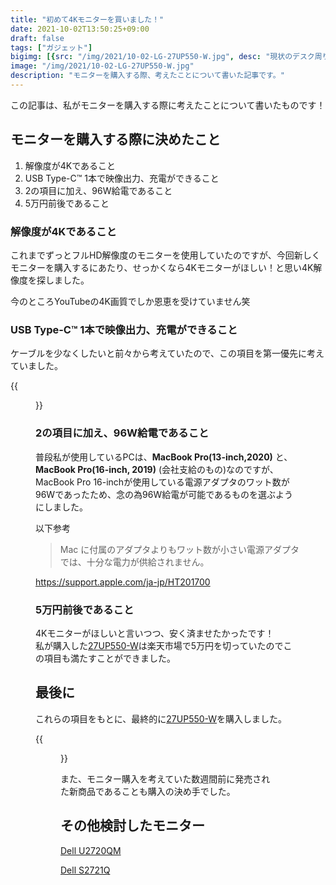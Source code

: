 ```yaml
---
title: "初めて4Kモニターを買いました！"
date: 2021-10-02T13:50:25+09:00
draft: false
tags: ["ガジェット"]
bigimg: [{src: "/img/2021/10-02-LG-27UP550-W.jpg", desc: "現状のデスク周り"}]
image: "/img/2021/10-02-LG-27UP550-W.jpg"
description: "モニターを購入する際、考えたことについて書いた記事です。"
---
```


この記事は、私がモニターを購入する際に考えたことについて書いたものです！

<!--more-->

## モニターを購入する際に決めたこと

1. 解像度が4Kであること
1. USB Type-C™ 1本で映像出力、充電ができること
1. 2の項目に加え、96W給電であること
1. 5万円前後であること

### 解像度が4Kであること

これまでずっとフルHD解像度のモニターを使用していたのですが、今回新しくモニターを購入するにあたり、せっかくなら4Kモニターがほしい！と思い4K解像度を探しました。  

今のところYouTubeの4K画質でしか恩恵を受けていません笑

### USB Type-C™ 1本で映像出力、充電ができること

ケーブルを少なくしたいと前々から考えていたので、この項目を第一優先に考えていました。  

{{<figure src="/img/2021/10-02-desk.jpg" alt="desk" caption="とても快適です！">}}

### 2の項目に加え、96W給電であること

普段私が使用しているPCは、**MacBook Pro(13-inch,2020)** と、**MacBook Pro(16-inch, 2019)** (会社支給のもの)なのですが、MacBook Pro 16-inchが使用している電源アダプタのワット数が96Wであったため、念の為96W給電が可能であるものを選ぶようにしました。

以下参考
> Mac に付属のアダプタよりもワット数が小さい電源アダプタでは、十分な電力が供給されません。

https://support.apple.com/ja-jp/HT201700

### 5万円前後であること

4Kモニターがほしいと言いつつ、安く済ませたかったです！  
私が購入した[27UP550-W](https://www.lg.com/jp/monitor/lg-27up550-w)は楽天市場で5万円を切っていたのでこの項目も満たすことができました。

## 最後に
これらの項目をもとに、最終的に[27UP550-W](https://www.lg.com/jp/monitor/lg-27up550-w#none)を購入しました。

{{<figure src="/img/2021/10-02-lg.jpg" alt="lg-monitor">}}

また、モニター購入を考えていた数週間前に発売された新商品であることも購入の決め手でした。

## その他検討したモニター
[Dell U2720QM](https://www.amazon.co.jp/%E3%80%90Amazon-co-jp-%E9%99%90%E5%AE%9A%E3%80%91Dell-U2720QM-3%E5%B9%B4%E9%96%93%E7%84%A1%E8%BC%9D%E7%82%B9%E4%BA%A4%E6%8F%9B%E4%BF%9D%E8%A8%BC%E4%BB%98-%E3%83%95%E3%83%AA%E3%83%83%E3%82%AB%E3%83%BC%E3%83%95%E3%83%AA%E3%83%BC/dp/B085TWLMF9/ref=pd_ybh_a_1?_encoding=UTF8&psc=1&refRID=K4TVYGTXPRQ70EN20FCZ)  

[Dell S2721Q](https://www.dell.com/ja-jp/shop/dell-s2721q-27%E3%82%A4%E3%83%B3%E3%83%81%E3%83%AF%E3%82%A4%E3%83%89%E3%83%A2%E3%83%8B%E3%82%BF%E3%83%BC4k-ips%E9%9D%9E%E5%85%89%E6%B2%A2-hdr-hdmix2dp-%E3%83%81%E3%83%AB%E3%83%88-freesync-%E3%83%95%E3%83%AC%E3%83%BC%E3%83%A0%E3%83%AC%E3%82%B9/apd/210-axgl/%E3%83%A2%E3%83%8B%E3%82%BF%E3%83%BC-%E3%83%A2%E3%83%8B%E3%82%BF%E3%83%BC%E3%82%A2%E3%82%AF%E3%82%BB%E3%82%B5%E3%83%AA%E3%83%BC)
